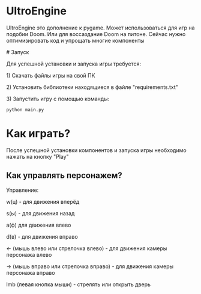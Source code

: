 # UltroEngine
<p> UltroEngine это дополнение к pygame. Может использоваться для игр на подобии Doom. Или для воссаздание Doom на питоне. Сейчас нужно оптимизировать код и упрощать многие компоненты</p>
# Запуск

<p>Для успешной установки и запуска игры требуется:</p>
<p>1) Cкачать файлы игры на свой ПК</p>
<p>2) Установить библиотеки находящиеся в файле "requirements.txt"</p>
<p>3) Запустить игру с помощью команды:</p>
<code>python main.py</code>

# Как играть?
<p>После успешной установки компонентов и запуска игры необходимо нажать на кнопку  "Play"</p>
<h2>Как управлять персонажем?</h2>
<p>Управление:</p>
<p>w(ц) - для движения вперёд</p>
<p>s(ы) - для движения назад</p>
<p>a(ф) для движения влево</p>
<p>d(в) - для движения вправо</p>

<p><- (мышь влево или стрелочка влево) - для движения камеры персонажа влево</p>
<p>-> (мышь вправо или стрелочка вправо) - для движения камеры персонажа вправо</p>
<p>lmb (левая кнопка мыши) - стрелять или открыть дверь</p>
